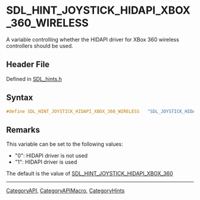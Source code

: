 # SDL_HINT_JOYSTICK_HIDAPI_XBOX_360_WIRELESS

A variable controlling whether the HIDAPI driver for XBox 360 wireless controllers should be used.

## Header File

Defined in [SDL_hints.h](https://github.com/libsdl-org/SDL/blob/SDL2/include/SDL_hints.h)

## Syntax

```c
#define SDL_HINT_JOYSTICK_HIDAPI_XBOX_360_WIRELESS   "SDL_JOYSTICK_HIDAPI_XBOX_360_WIRELESS"
```

## Remarks

This variable can be set to the following values:

- "0": HIDAPI driver is not used
- "1": HIDAPI driver is used

The default is the value of
[SDL_HINT_JOYSTICK_HIDAPI_XBOX_360](SDL_HINT_JOYSTICK_HIDAPI_XBOX_360)





----
[CategoryAPI](CategoryAPI), [CategoryAPIMacro](CategoryAPIMacro), [CategoryHints](CategoryHints)

